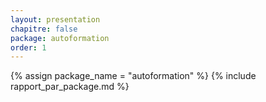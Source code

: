 ```yaml
---
layout: presentation
chapitre: false
package: autoformation
order: 1
---
```


{% assign package_name = "autoformation" %}
{% include rapport_par_package.md %}